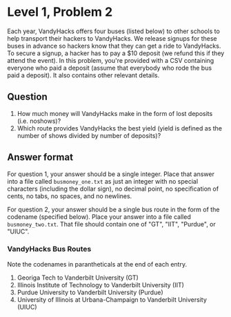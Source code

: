 # Level 1, Problem 2
Each year, VandyHacks offers four buses (listed below) to other schools to help transport their hackers to VandyHacks. We release signups for these buses in advance so hackers know that they can get a ride to VandyHacks. To secure a signup, a hacker has to pay a $10 deposit (we refund this if they attend the event). In this problem, you're provided with a CSV containing everyone who paid a deposit (assume that everybody who rode the bus paid a deposit). It also contains other relevant details.

## Question
1. How much money will VandyHacks make in the form of lost deposits (i.e. noshows)? 
2. Which route provides VandyHacks the best yield (yield is defined as the number of shows divided by number of deposits)?


## Answer format
For question 1, your answer should be a single integer. Place that answer into a file called `busmoney_one.txt` as just an integer with no special characters (including the dollar sign), no decimal point, no specification of cents, no tabs, no spaces, and no newlines. 

For question 2, your answer should be a single bus route in the form of the codename (specified below). Place your answer into a file called `busmoney_two.txt`. That file should contain one of "GT", "IIT", "Purdue", or "UIUC".


### VandyHacks Bus Routes
Note the codenames in parantheticals at the end of each entry.

1. Georiga Tech to Vanderbilt University (GT)
2. Illinois Institute of Technology to Vanderbilt University (IIT)
3. Purdue University to Vanderbilt University (Purdue)
4. University of Illinois at Urbana-Champaign to Vanderbilt University (UIUC)